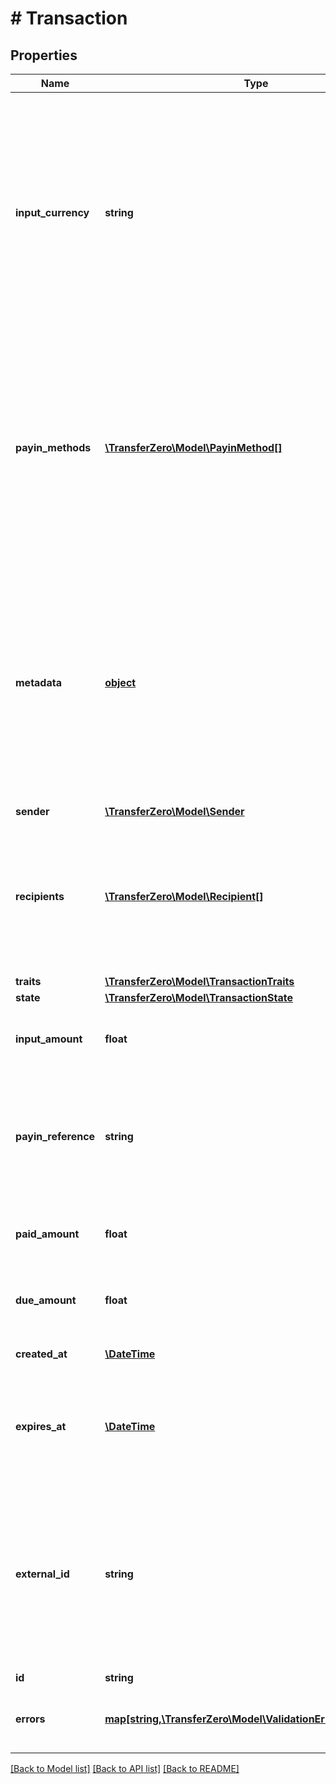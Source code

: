 # # Transaction

## Properties

Name | Type | Description | Notes
------------ | ------------- | ------------- | -------------
**input_currency** | **string** | The input currency describes what currency the transaction will be paid in (3-character alpha ISO 4217 currency format). For example if you wish to create an EUR to NGN transaction then input currency should be set to EUR. | 
**payin_methods** | [**\TransferZero\Model\PayinMethod[]**](PayinMethod.md) | Allows setting alternative collections, where funding the transaction is done through alternative means and not via account balance.  For more information please see [Collections from senders](https://github.com/transferzero/api-documentation/blob/master/additional-features.md#collections-from-senders) in the API documentation | [optional] 
**metadata** | [**object**](.md) | Additional metadata to store on the transaction. If you widh to store your local transaction ID, you should add it here inside a &#x60;sendRef&#x60; field, and we will return this value back to you in the daily transaction reports. | [optional] 
**sender** | [**\TransferZero\Model\Sender**](Sender.md) |  | 
**recipients** | [**\TransferZero\Model\Recipient[]**](Recipient.md) | The details of where the payment should go. although transactions can support paying out multiple recipients, usually one is provided. | 
**traits** | [**\TransferZero\Model\TransactionTraits**](TransactionTraits.md) |  | [optional] 
**state** | [**\TransferZero\Model\TransactionState**](TransactionState.md) |  | [optional] 
**input_amount** | **float** | The amount that was requested in the input currency | [optional] 
**payin_reference** | **string** | The reference number that has to be provided in case the transaction is not funded through account balance | [optional] 
**paid_amount** | **float** | The amount that was already paid in to the transaction | [optional] 
**due_amount** | **float** | The amount needed to be paid in for the transaction to get funded | [optional] 
**created_at** | [**\DateTime**](\DateTime.md) | The time the transaction was created | [optional] 
**expires_at** | [**\DateTime**](\DateTime.md) | The latest time when the transaction has to be funded, otherwise it will be cancelled | [optional] 
**external_id** | **string** | Optional ID that is supplied by partner linking it to the partner&#39;s own Sender ID. Note: if present we will validate whether the sent ID is a duplicate in our system or not. | [optional] 
**id** | **string** |  | [optional] 
**errors** | [**map[string,\TransferZero\Model\ValidationErrorDescription[]]**](array.md) | The fields that have some problems and don&#39;t pass validation | [optional] 

[[Back to Model list]](../../README.md#documentation-for-models) [[Back to API list]](../../README.md#documentation-for-api-endpoints) [[Back to README]](../../README.md)


